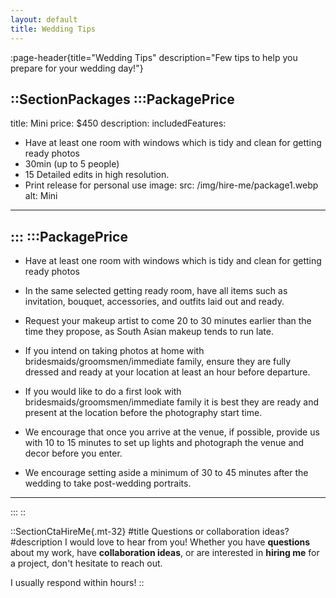 ```yaml
---
layout: default
title: Wedding Tips
---
```


:page-header{title="Wedding Tips" description="Few tips to help you prepare for your wedding day!"}

::SectionPackages
:::PackagePrice
---
title: Mini
price: $450
description: 
includedFeatures:
  - Have at least one room with windows which is tidy and clean for getting ready photos
  - 30min (up to 5 people)
  - 15 Detailed edits in high resolution.
  - Print release for personal use
image:
  src: /img/hire-me/package1.webp
  alt: Mini
---
:::
:::PackagePrice
---
  - Have at least one room with windows which is tidy and clean for getting ready photos

  - In the same selected getting ready room, have all items such as invitation, bouquet, accessories, and outfits laid out and ready.

  - Request your makeup artist to come 20 to 30 minutes earlier than the time they propose, as South Asian makeup tends to run late.

  - If you intend on taking photos at home with bridesmaids/groomsmen/immediate family, ensure they are fully dressed and ready at your location at least an hour before departure.

  - If you would like to do a first look with bridesmaids/groomsmen/immediate family it is best they are ready and present at the location before the photography start time.

  - We encourage that once you arrive at the venue, if possible, provide us with 10 to 15 minutes to set up lights and photograph the venue and decor before you enter.

  - We encourage setting aside a minimum of 30 to 45 minutes after the wedding to take post-wedding portraits.
---
:::
::

::SectionCtaHireMe{.mt-32}
#title
Questions or collaboration ideas?
#description
I would love to hear from you! Whether you have __questions__ about my work, have __collaboration ideas__, or are interested in __hiring me__ for a project, don't hesitate to reach out.

I usually respond within hours!
::
